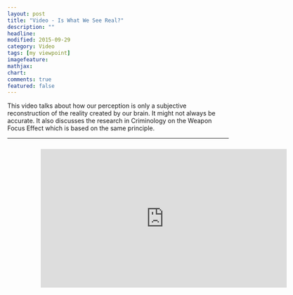 ```yaml
---
layout: post
title: "Video - Is What We See Real?"
description: ""
headline: 
modified: 2015-09-29
category: Video
tags: [my viewpoint]
imagefeature: 
mathjax: 
chart: 
comments: true
featured: false
---
```


This video talks about how our perception is only a subjective reconstruction of the reality created by our brain. It might not always be accurate. It also discusses the research in Criminology on the Weapon Focus Effect which is based on the same principle. 

-----

<div style="height:100%;width:100%;text-align:center;padding: 2% 15% 2% 15%;">
  <iframe width="560" height="315" src="https://www.youtube.com/embed/0E8USGvBqHE" frameborder="0" allowfullscreen></iframe>
</div>

-----

Let me show you two pictures now. Try to spot the difference between them. 

If you did not recognize the difference, here are the two images alternating. 

As you can see now, an entire car in the background is removed, but you failed to observe that. 

What does this tell us about the human visual system? When we look at a picture, we have an impression that we are looking at the whole image in all detail. It doesn’t feel like you are only seeing a part of it. However, in reality that’s exactly what’s happening. 

Your brain was focussing in on particular narrow elements of the picture and guessing what was in the elements you were not attending to and filling them up for you. This gives you the impression of a complete picture.

That's the reason you failed to recognize a complete car at the start of the video. Your brain was focussing in on the person in the picture, and guessing the rest. 

This concept also plays a critical role in crime investigation.
 
For example, a witness in a crime scene where the offender does not have a weapon is far more likely to recognise him at a later point of time, as opposed to a when there he uses a weapon. 

This is because the witness focuses narrowly on the weapon, and not the physical appearance of the offender. So the brain estimates the physical appearance to some extent and stores it in the brain. This memory is inaccurate, not incomplete. So during the investigation, the witness won’t say, "I didn’t see the murderer properly" but instead gives information that is not accurate.

This is called the weapon focus effect which is backed up by a lot of research. The investigating officers take this into consideration during the investigation.

So finally, "What we perceive is only a subjective reconstruction of the reality created by our brain." It may not be what is actually out there.